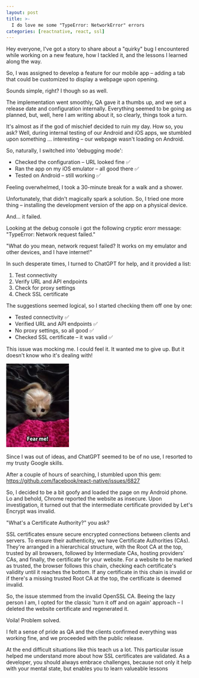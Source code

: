 ```yaml
---
layout: post
title: >-
  I do love me some "TypeError: NetworkError" errors 
categories: [reactnative, react, ssl]
---
```


Hey everyone, I've got a story to share about a "quirky" bug I encountered while working on a new feature, how I tackled it, and the lessons I learned along the way.

So, I was assigned to develop a feature for our mobile app – adding a tab that could be customized to display a webpage upon opening. 

Sounds simple, right? I though so as well.

The implementation went smoothly, QA gave it a thumbs up, and we set a release date and configuration internally. Everything seemed to be going as planned, but, well, here I am writing about it, so clearly, things took a turn.

It's almost as if the god of mischief decided to ruin my day. How so, you ask? Well, during internal testing of our Android and iOS apps, we stumbled upon something ... interesting – our webpage wasn't loading on Android.

So, naturally, I switched into 'debugging mode':

- Checked the configuration – URL looked fine ✅
- Ran the app on my iOS emulator – all good there ✅
- Tested on Android – still working ✅

Feeling overwhelmed, I took a 30-minute break for a walk and a shower.

Unfortunately, that didn't magically spark a solution. So, I tried one more thing – installing the development version of the app on a physical device.

And... it failed.

Looking at the debug console i got the following cryptic erorr message: "TypeError: Network request failed."

"What do you mean, network request failed? It works on my emulator and other devices, and I have internet!"

In such desperate times, I turned to ChatGPT for help, and it provided a list:

1. Test connectivity
2. Verify URL and API endpoints
3. Check for proxy settings
4. Check SSL certificate

The suggestions seemed logical, so I started checking them off one by one:

- Tested connectivity ✅
- Verified URL and API endpoints ✅
- No proxy settings, so all good ✅
- Checked SSL certificate – it was valid ✅

This issue was mocking me. I could feel it. It wanted me to give up. But it doesn't know who it's dealing with!

![alt text](6ac30a77afe03112ff5518ec8000341e.jpg)

Since I was out of ideas, and ChatGPT seemed to be of no use, I resorted to my trusty Google skills.

After a couple of hours of searching, I stumbled upon this gem: https://github.com/facebook/react-native/issues/6827

So, I decided to be a bit goofy and loaded the page on my Android phone. Lo and behold, Chrome reported the website as insecure. Upon investigation, it turned out that the intermediate certificate provided by Let's Encrypt was invalid.

"What's a Certificate Authority?" you ask?

SSL certificates ensure secure encrypted connections between clients and servers. To ensure their authenticity, we have Certificate Authorities (CAs). They're arranged in a hierarchical structure, with the Root CA at the top, trusted by all browsers, followed by Intermediate CAs, hosting providers' CAs, and finally, the certificate for your website. For a website to be marked as trusted, the browser follows this chain, checking each certificate's validity until it reaches the bottom. If any certificate in this chain is invalid or if there's a missing trusted Root CA at the top, the certificate is deemed invalid.

So, the issue stemmed from the invalid OpenSSL CA. 
Beeing the lazy person I am, I opted for the classic 'turn it off and on again' approach – I deleted the website certificate and regenerated it. 

Voila! Problem solved. 

I felt a sense of pride as QA and the clients confirmed everything was working fine, and we proceeded with the public release.


At the end difficult situations like this teach us a lot. This particular issue helped me understand more about how SSL certificates are validated. As a developer, you should always embrace challenges, because not only it help with your mental state, but enables you to learn valueable lessons

